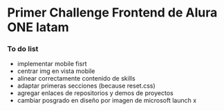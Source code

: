 # Primer Challenge Frontend de Alura ONE latam

### To do list

- implementar mobile fisrt
- centrar img en vista mobile
- alinear correctamente contenido de skills
- adaptar primeras secciones (because reset.css)
- agregar enlaces de repositorios y demos de proyectos
- cambiar posgrado en diseño por imagen de microsoft launch x
